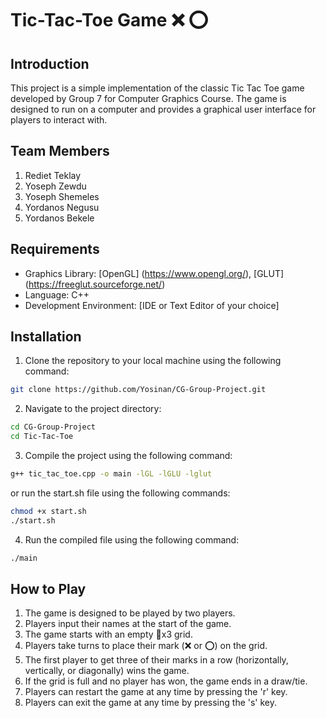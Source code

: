 # Tic-Tac-Toe Game &#x274C; &#x2B55;

## Introduction

This project is a simple implementation of the classic Tic Tac Toe game developed by Group 7 for Computer Graphics Course. The game is designed to run on a computer and provides a graphical user interface for players to interact with.

## Team Members

1. Rediet Teklay
2. Yoseph Zewdu
3. Yoseph Shemeles
4. Yordanos Negusu
5. Yordanos Bekele

## Requirements

- Graphics Library: [OpenGL] (https://www.opengl.org/), [GLUT] (https://freeglut.sourceforge.net/)
- Language: C++
- Development Environment: [IDE or Text Editor of your choice]

## Installation

1. Clone the repository to your local machine using the following command:

```bash
git clone https://github.com/Yosinan/CG-Group-Project.git
```

2. Navigate to the project directory:

```bash
cd CG-Group-Project
cd Tic-Tac-Toe
```

3. Compile the project using the following command:

```bash
g++ tic_tac_toe.cpp -o main -lGL -lGLU -lglut
```

or run the start.sh file using the following commands:

```bash
chmod +x start.sh
./start.sh
```

4. Run the compiled file using the following command:

```bash
./main
```

## How to Play

1. The game is designed to be played by two players.
2. Players input their names at the start of the game.
3. The game starts with an empty &#x003;x&#x0033; grid.
4. Players take turns to place their mark (&#x274C; or &#x2B55;) on the grid.
5. The first player to get three of their marks in a row (horizontally, vertically, or diagonally) wins the game.
6. If the grid is full and no player has won, the game ends in a draw/tie.
7. Players can restart the game at any time by pressing the 'r' key.
8. Players can exit the game at any time by pressing the 's' key.
